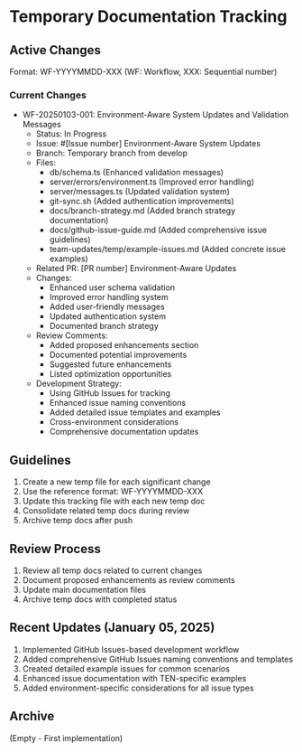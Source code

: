 # Temporary Documentation Tracking

## Active Changes
Format: WF-YYYYMMDD-XXX (WF: Workflow, XXX: Sequential number)

### Current Changes
- WF-20250103-001: Environment-Aware System Updates and Validation Messages
  - Status: In Progress
  - Issue: #[Issue number] Environment-Aware System Updates
  - Branch: Temporary branch from develop
  - Files: 
    - db/schema.ts (Enhanced validation messages)
    - server/errors/environment.ts (Improved error handling)
    - server/messages.ts (Updated validation system)
    - git-sync.sh (Added authentication improvements)
    - docs/branch-strategy.md (Added branch strategy documentation)
    - docs/github-issue-guide.md (Added comprehensive issue guidelines)
    - team-updates/temp/example-issues.md (Added concrete issue examples)
  - Related PR: [PR number] Environment-Aware Updates
  - Changes:
    - Enhanced user schema validation
    - Improved error handling system
    - Added user-friendly messages
    - Updated authentication system
    - Documented branch strategy
  - Review Comments:
    - Added proposed enhancements section
    - Documented potential improvements
    - Suggested future enhancements
    - Listed optimization opportunities
  - Development Strategy:
    - Using GitHub Issues for tracking
    - Enhanced issue naming conventions
    - Added detailed issue templates and examples
    - Cross-environment considerations
    - Comprehensive documentation updates

## Guidelines
1. Create a new temp file for each significant change
2. Use the reference format: WF-YYYYMMDD-XXX
3. Update this tracking file with each new temp doc
4. Consolidate related temp docs during review
5. Archive temp docs after push

## Review Process
1. Review all temp docs related to current changes
2. Document proposed enhancements as review comments
3. Update main documentation files
4. Archive temp docs with completed status

## Recent Updates (January 05, 2025)
1. Implemented GitHub Issues-based development workflow
2. Added comprehensive GitHub Issues naming conventions and templates
3. Created detailed example issues for common scenarios
4. Enhanced issue documentation with TEN-specific examples
5. Added environment-specific considerations for all issue types

## Archive
(Empty - First implementation)